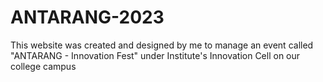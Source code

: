 # ANTARANG-2023
 This website was created and designed by me to manage an event called "ANTARANG - Innovation Fest" under Institute's Innovation Cell on our college campus
